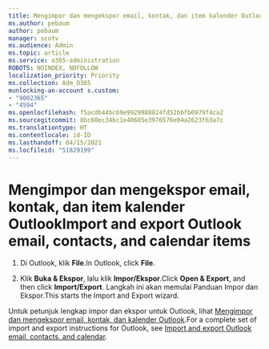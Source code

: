 ```yaml
---
title: Mengimpor dan mengekspor email, kontak, dan item kalender Outlook
ms.author: pebaum
author: pebaum
manager: scotv
ms.audience: Admin
ms.topic: article
ms.service: o365-administration
ROBOTS: NOINDEX, NOFOLLOW
localization_priority: Priority
ms.collection: Adm_O365
munlocking-an-account s.custom:
- "9002365"
- "4594"
ms.openlocfilehash: f5acdb44bc69e9929988824fd52bbfb0979f4ca2
ms.sourcegitcommit: 8bc60ec34bc1e40685e3976576e04a2623f63a7c
ms.translationtype: HT
ms.contentlocale: id-ID
ms.lasthandoff: 04/15/2021
ms.locfileid: "51829199"
---
```

# <a name="import-and-export-outlook-email-contacts-and-calendar-items"></a><span data-ttu-id="73ae6-102">Mengimpor dan mengekspor email, kontak, dan item kalender Outlook</span><span class="sxs-lookup"><span data-stu-id="73ae6-102">Import and export Outlook email, contacts, and calendar items</span></span>

1. <span data-ttu-id="73ae6-103">Di Outlook, klik **File**.</span><span class="sxs-lookup"><span data-stu-id="73ae6-103">In Outlook, click **File**.</span></span>

2. <span data-ttu-id="73ae6-104">Klik **Buka & Ekspor**, lalu klik **Impor/Ekspor**.</span><span class="sxs-lookup"><span data-stu-id="73ae6-104">Click **Open & Export**, and then click **Import/Export**.</span></span> <span data-ttu-id="73ae6-105">Langkah ini akan memulai Panduan Impor dan Ekspor.</span><span class="sxs-lookup"><span data-stu-id="73ae6-105">This starts the Import and Export wizard.</span></span>

<span data-ttu-id="73ae6-106">Untuk petunjuk lengkap impor dan ekspor untuk Outlook, lihat [Mengimpor dan mengekspor email, kontak, dan kalender Outlook](https://support.office.com/article/import-and-export-outlook-email-contacts-and-calendar-92577192-3881-4502-b79d-c3bbada6c8ef).</span><span class="sxs-lookup"><span data-stu-id="73ae6-106">For a complete set of import and export instructions for Outlook, see [Import and export Outlook email, contacts, and calendar](https://support.office.com/article/import-and-export-outlook-email-contacts-and-calendar-92577192-3881-4502-b79d-c3bbada6c8ef).</span></span>
